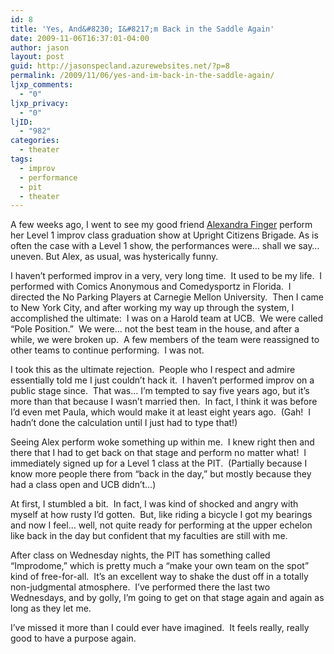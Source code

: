 ```yaml
---
id: 8
title: 'Yes, And&#8230; I&#8217;m Back in the Saddle Again'
date: 2009-11-06T16:37:01-04:00
author: jason
layout: post
guid: http://jasonspecland.azurewebsites.net/?p=8
permalink: /2009/11/06/yes-and-im-back-in-the-saddle-again/
ljxp_comments:
  - "0"
ljxp_privacy:
  - "0"
ljID:
  - "982"
categories:
  - theater
tags:
  - improv
  - performance
  - pit
  - theater
---
```

A few weeks ago, I went to see my good friend [Alexandra Finger](http://www.alexandrafinger.com/) perform her Level 1 improv class graduation show at Upright Citizens Brigade. As is often the case with a Level 1 show, the performances were&#8230; shall we say&#8230; uneven. But Alex, as usual, was hysterically funny.

I haven&#8217;t performed improv in a very, very long time.  It used to be my life.  I performed with Comics Anonymous and Comedysportz in Florida.  I directed the No Parking Players at Carnegie Mellon University.  Then I came to New York City, and after working my way up through the system, I accomplished the ultimate:  I was on a Harold team at UCB.  We were called &#8220;Pole Position.&#8221;  We were&#8230; not the best team in the house, and after a while, we were broken up.  A few members of the team were reassigned to other teams to continue performing.  I was not.

I took this as the ultimate rejection.  People who I respect and admire essentially told me I just couldn&#8217;t hack it.  I haven&#8217;t performed improv on a public stage since.  That was&#8230; I&#8217;m tempted to say five years ago, but it&#8217;s more than that because I wasn&#8217;t married then.  In fact, I think it was before I&#8217;d even met Paula, which would make it at least eight years ago.  (Gah!  I hadn&#8217;t done the calculation until I just had to type that!)

Seeing Alex perform woke something up within me.  I knew right then and there that I had to get back on that stage and perform no matter what!  I immediately signed up for a Level 1 class at the PIT.  (Partially because I know more people there from &#8220;back in the day,&#8221; but mostly because they had a class open and UCB didn&#8217;t&#8230;)

At first, I stumbled a bit.  In fact, I was kind of shocked and angry with myself at how rusty I&#8217;d gotten.  But, like riding a bicycle I got my bearings and now I feel&#8230; well, not quite ready for performing at the upper echelon like back in the day but confident that my faculties are still with me.

After class on Wednesday nights, the PIT has something called &#8220;Improdome,&#8221; which is pretty much a &#8220;make your own team on the spot&#8221; kind of free-for-all.  It&#8217;s an excellent way to shake the dust off in a totally non-judgmental atmosphere.  I&#8217;ve performed there the last two Wednesdays, and by golly, I&#8217;m going to get on that stage again and again as long as they let me.

I&#8217;ve missed it more than I could ever have imagined.  It feels really, really good to have a purpose again.
